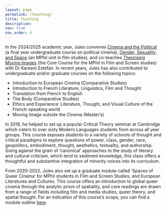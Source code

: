 ```yaml
---
layout: page
permalink: /teaching/
title: Teaching
description:
nav: true
nav_order: 4
---
```


In the 2024/2025 academic year, Jules convenes [Cinema and the Political](https://www.mmll.cam.ac.uk/cs7) (a final year undergraduate course on political cinema), [Gender, Sexuality, and Space](https://www.film.cam.ac.uk/mphil/modules/) (an MPhil unit in film studies), and co-teaches [Theorising Moving Images](https://www.film.cam.ac.uk/mphil/core/) (the Core Course for the MPhil in Film and Screen studies) with Dr Kareem Estefan.
In recent years, Jules has also contributed to undergraduate and/or graduate courses on the following topics:
* Introduction to European Cinema (Comparative Studies)
* Introduction to French Literature, Linguistics, Film and Thought
* Translation from French to English
* The Body (Comparative Studies)
* Ethics and Experience: Literature, Thought, and Visual Culture of the French-speaking world
* Moving Image outside the Cinema (Master’s)

In 2018, he helped to set up a popular Critical Theory seminar at Cambridge which caters to over sixty Modern Languages students from across all year groups. This course exposes students to a variety of schools of thought and critical paradigms to explore questions of power, class, gender, race, geopolitics, embodiment, thought, aesthetics, textuality, and authorship. Going against the grain of ‘canonical’ approaches to the study of literary and cultural criticism, which tend to sediment knowledge, this class offers a thoughtful and substantive integration of minority voices into its curriculum.

From 2020-2022, Jules also set up a graduate module called ‘Spaces of Queer Cinema‘ for MPhil students in Film and Screen Studies, and European Literatures and Cultures. This course offers an introduction to global queer cinema through the analytic prism of spatiality, and core readings are drawn from a range of fields including film and media studies, queer theory, and spatial thought. For an indication of this course’s scope, you can find a module outline [here](https://www.mmll.cam.ac.uk/fss-queer).
